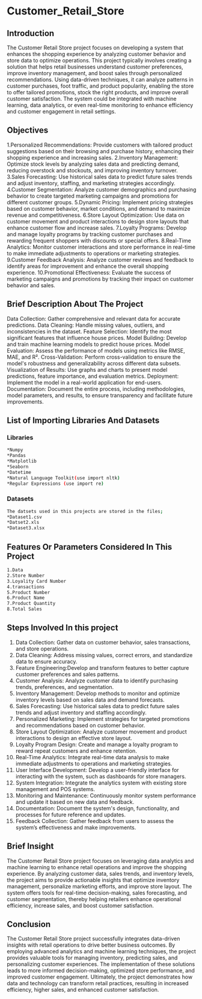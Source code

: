 # Customer_Retail_Store
## Introduction
The Customer Retail Store project focuses on developing a system that enhances the shopping experience by analyzing customer behavior and store data to optimize operations. This project typically involves creating a solution that helps retail businesses understand customer preferences, improve inventory management, and boost sales through personalized recommendations. Using data-driven techniques, it can analyze patterns in customer purchases, foot traffic, and product popularity, enabling the store to offer tailored promotions, stock the right products, and improve overall customer satisfaction. The system could be integrated with machine learning, data analytics, or even real-time monitoring to enhance efficiency and customer engagement in retail settings.
## Objectives
1.Personalized Recommendations: Provide customers with tailored product suggestions based on their browsing and purchase history, enhancing their shopping experience and increasing sales.
2.Inventory Management: Optimize stock levels by analyzing sales data and predicting demand, reducing overstock and stockouts, and improving inventory turnover.
3.Sales Forecasting: Use historical sales data to predict future sales trends and adjust inventory, staffing, and marketing strategies accordingly.
4.Customer Segmentation: Analyze customer demographics and purchasing behavior to create targeted marketing campaigns and promotions for different customer groups.
5.Dynamic Pricing: Implement pricing strategies based on customer behavior, market conditions, and demand to maximize revenue and competitiveness.
6.Store Layout Optimization: Use data on customer movement and product interactions to design store layouts that enhance customer flow and increase sales.
7.Loyalty Programs: Develop and manage loyalty programs by tracking customer purchases and rewarding frequent shoppers with discounts or special offers.
8.Real-Time Analytics: Monitor customer interactions and store performance in real-time to make immediate adjustments to operations or marketing strategies.
9.Customer Feedback Analysis: Analyze customer reviews and feedback to identify areas for improvement and enhance the overall shopping experience.
10.Promotional Effectiveness: Evaluate the success of marketing campaigns and promotions by tracking their impact on customer behavior and sales.
## Brief Description About The Project
Data Collection: Gather comprehensive and relevant data for accurate predictions.
Data Cleaning: Handle missing values, outliers, and inconsistencies in the dataset.
Feature Selection: Identify the most significant features that influence house prices.
Model Building: Develop and train machine learning models to predict house prices.
Model Evaluation: Assess the performance of models using metrics like RMSE, MAE, and R².
Cross-Validation: Perform cross-validation to ensure the model's robustness and generalizability across different data subsets.
Visualization of Results: Use graphs and charts to present model predictions, feature importance, and evaluation metrics.
Deployment: Implement the model in a real-world application for end-users.
Documentation: Document the entire process, including methodologies, model parameters, and results, to ensure transparency and facilitate future improvements.
## List of Importing Libraries And Datasets
### Libraries
```bash
*Numpy
*Pandas
*Matplotlib
*Seaborn
*Datetime
*Natural Language Toolkit(use import nltk)
*Regular Expressions (use import re)
```
### Datasets
```bash
The datsets used in this projects are stored in the files;
*Dataset1.csv
*Datset2.xls
*Dataset3.xlsx
```
## Features Or Parameters Considered In This Project
```bash
1.Data
2.Store Number
3.Loyality Card Number
4.transactions
5.Product Number
6.Product Name
7.Product Quantity
8.Total Sales
```
## Steps Involved In this project
1. Data Collection: Gather data on customer behavior, sales transactions, and store operations.
2. Data Cleaning: Address missing values, correct errors, and standardize data to ensure accuracy.
3. Feature Engineering:Develop and transform features to better capture customer preferences and sales patterns.
4. Customer Analysis: Analyze customer data to identify purchasing trends, preferences, and segmentation.
5. Inventory Management: Develop methods to monitor and optimize inventory levels based on sales data and demand forecasts.
6. Sales Forecasting: Use historical sales data to predict future sales trends and adjust inventory and staffing accordingly.
7. Personalized Marketing: Implement strategies for targeted promotions and recommendations based on customer behavior.
8. Store Layout Optimization: Analyze customer movement and product interactions to design an effective store layout.
9. Loyalty Program Design: Create and manage a loyalty program to reward repeat customers and enhance retention.
10. Real-Time Analytics: Integrate real-time data analysis to make immediate adjustments to operations and marketing strategies.
11. User Interface Development: Develop a user-friendly interface for interacting with the system, such as dashboards for store managers.
12. System Integration: Integrate the analytics system with existing store management and POS systems.
13. Monitoring and Maintenance: Continuously monitor system performance and update it based on new data and feedback.
14. Documentation: Document the system's design, functionality, and processes for future reference and updates.
15. Feedback Collection: Gather feedback from users to assess the system’s effectiveness and make improvements.
## Brief Insight
The Customer Retail Store project focuses on leveraging data analytics and machine learning to enhance retail operations and improve the shopping experience. By analyzing customer data, sales trends, and inventory levels, the project aims to provide actionable insights that optimize inventory management, personalize marketing efforts, and improve store layout. The system offers tools for real-time decision-making, sales forecasting, and customer segmentation, thereby helping retailers enhance operational efficiency, increase sales, and boost customer satisfaction.
## Conclusion
The Customer Retail Store project successfully integrates data-driven insights with retail operations to drive better business outcomes. By employing advanced analytics and machine learning techniques, the project provides valuable tools for managing inventory, predicting sales, and personalizing customer experiences. The implementation of these solutions leads to more informed decision-making, optimized store performance, and improved customer engagement. Ultimately, the project demonstrates how data and technology can transform retail practices, resulting in increased efficiency, higher sales, and enhanced customer satisfaction.

